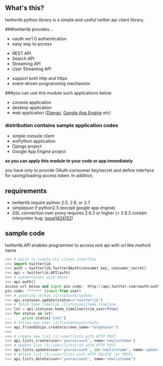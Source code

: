 ## What's this?

twitterlib python library is a simple and useful twitter api client library.

###twitterlib provides...

* oauth ver1.0 authentication
* easy way to access
 - REST API
 - Search API
 - Streaming API
 - User Streaming API
* support both http and https
* event-driven programming mechanizm

###you can use this module such applications below

* console application
* desktop application
* web application ([Django](https://www.djangoproject.com/), [Google App Engine](https://appengine.google.com/) etc)

### distribution contains sample application codes

* simple console client
* wxPython application
* Django project
* Google App Engine project

**so you can apply this module to your code or app immediately**

you have only to provide OAuth comsumer key/secret and define interface for saving/loading access token.
In addition, 

## requirements

* twitterlib require python 2.5, 2.6, or 2.7
* simplejson if python2.5 (except google app engine)
* SSL connection over proxy requires 2.6.3 or higher (< 2.6.3 contain interpreter bug; [issue1424152](http://bugs.python.org/issue1424152))





## sample code
twitterlib.API enables programmer to access rest api with url like method name
```python
>>> # built-in simple CLI client interface
>>> import twitterlib
>>> auth = twitterlib.TwitterOAuth(consumer_key, consumer_secret)
>>> api = twitterlib.API(auth)
>>> # authenticate with OAuth
>>> api.auth()
access url below and input pin code:  http://api.twitter.com/oauth/authorize?oauth_token=abcdefghijklmnopqrstuvwxyz1234567890
pin code: ******* (input from user)
>>> # updating status /1/statuses/update
>>> api.statuses.update(status=u'twitterlib')
>>> # fetch home timeline /1/statuses/home_timeline
>>> lst = api.statuses.home_timeline(trim_user=True)
>>> for status in lst:
...     print status['text']
>>> # follow new user /1/friendships/create
>>> api.friendships.create(screen_name='targetuser')
>>>
>>> # create new list /1/:user/lists with HTTP POST
>>> api.lists_create(user='youraccount', name='newlistname')
>>> # update list /1/:user/lists/:id with HTTP POST
>>> api.lists_update(user='youraccount', id='newlistname', name='updated name', description='foo bar')
>>> # delete list /1/:user/lists with HTTP DELETE (or POST)
>>> api.lists_delete(user='youraccount', name='newlistname')
```
